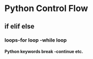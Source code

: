 # Python Control Flow
## if elif else
### loops-for loop -while loop
#### Python keywords break -continue etc.
